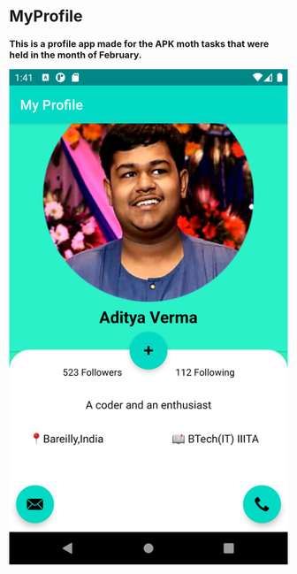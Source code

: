 # MyProfile
<h3>This is a profile app made for the APK moth tasks that were held in the month of February.</h3>
<img  src="https://github.com/homewardgamer/MyProfile/blob/master/Screenshot_1613203915.png"></img>
